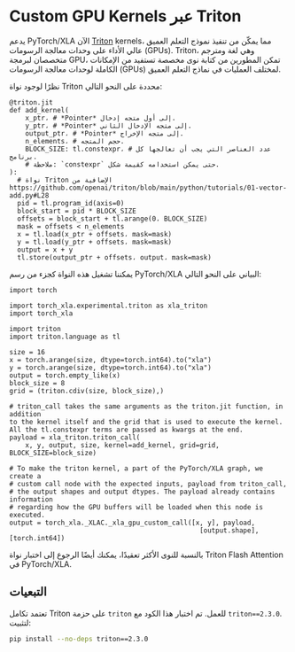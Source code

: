# Custom GPU Kernels عبر Triton

يدعم PyTorch/XLA الآن [Triton](https://openai.com/research/triton) kernels، مما يمكّن من تنفيذ نموذج التعلم العميق عالي الأداء على وحدات معالجة الرسومات (GPUs). Triton، وهي لغة ومترجم متخصصان لبرمجة GPU، تمكن المطورين من كتابة نوى مخصصة تستفيد من الإمكانات الكاملة لوحدات معالجة الرسومات (GPUs) لمختلف العمليات في نماذج التعلم العميق.

نظرًا لوجود نواة Triton محددة على النحو التالي:
```python3
@triton.jit
def add_kernel(
    x_ptr، # *Pointer* إلى أول متجه إدخال.
    y_ptr، # *Pointer* إلى متجه الإدخال الثاني.
    output_ptr، # *Pointer* إلى متجه الإخراج.
    n_elements، # حجم المتجه.
    BLOCK_SIZE: tl.constexpr، # عدد العناصر التي يجب أن تعالجها كل برنامج.
    # ملاحظة: `constexpr` حتى يمكن استخدامه كقيمة شكل.
):
  # نواة Triton الإضافية من https://github.com/openai/triton/blob/main/python/tutorials/01-vector-add.py#L28
  pid = tl.program_id(axis=0)
  block_start = pid * BLOCK_SIZE
  offsets = block_start + tl.arange(0، BLOCK_SIZE)
  mask = offsets < n_elements
  x = tl.load(x_ptr + offsets، mask=mask)
  y = tl.load(y_ptr + offsets، mask=mask)
  output = x + y
  tl.store(output_ptr + offsets، output، mask=mask)

```

يمكننا تشغيل هذه النواة كجزء من رسم PyTorch/XLA البياني على النحو التالي:

```python3
import torch

import torch_xla.experimental.triton as xla_triton
import torch_xla

import triton
import triton.language as tl

size = 16
x = torch.arange(size, dtype=torch.int64).to("xla")
y = torch.arange(size, dtype=torch.int64).to("xla")
output = torch.empty_like(x)
block_size = 8
grid = (triton.cdiv(size, block_size),)

# triton_call takes the same arguments as the triton.jit function, in addition 
to the kernel itself and the grid that is used to execute the kernel.
All the tl.constexpr terms are passed as kwargs at the end.
payload = xla_triton.triton_call(
    x, y, output, size, kernel=add_kernel, grid=grid, BLOCK_SIZE=block_size)

# To make the triton kernel, a part of the PyTorch/XLA graph, we create a
# custom call node with the expected inputs, payload from triton_call,
# the output shapes and output dtypes. The payload already contains information
# regarding how the GPU buffers will be loaded when this node is executed.
output = torch_xla._XLAC._xla_gpu_custom_call([x, y], payload,
                                                [output.shape], [torch.int64])

```

بالنسبة للنوى الأكثر تعقيدًا، يمكنك أيضًا الرجوع إلى اختبار نواة Triton Flash Attention في PyTorch/XLA.

## التبعيات
تعتمد تكامل Triton على حزمة `triton` للعمل. تم اختبار هذا الكود مع `triton==2.3.0`. لتثبيت:
```bash
pip install --no-deps triton==2.3.0
```